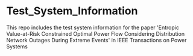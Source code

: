 # Test_System_Information
This repo includes the test system information for the paper 'Entropic Value-at-Risk Constrained Optimal Power Flow Considering Distribution Network Outages During Extreme Events' in IEEE Transactions on Power Systems
